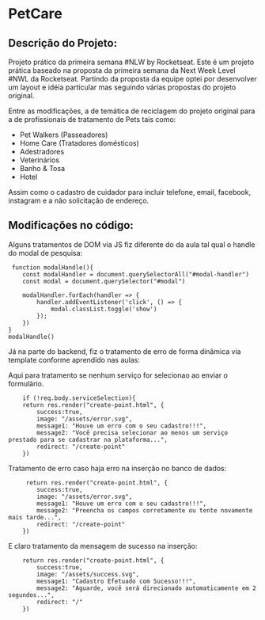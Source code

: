 # PetCare

## Descrição do Projeto:
Projeto prático da primeira semana #NLW by Rocketseat.
Este é um projeto prática baseado na proposta da primeira semana da Next Week Level #NWL da Rocketseat.
Partindo da proposta da equipe optei por desenvolver um layout e idéia particular mas seguindo várias propostas do projeto original.

Entre as modificações, a de temática de reciclagem do projeto original para a de profissionais de tratamento de Pets tais como:
 
  - Pet Walkers (Passeadores)
  - Home Care (Tratadores domésticos)
  - Adestradores
  - Veterinários
  - Banho & Tosa
  - Hotel
  
Assim como o cadastro de cuidador para incluir telefone, email, facebook, instagram e a não solicitação de endereço.
 
 ## Modificações no código:
 
Alguns tratamentos de DOM via JS fiz diferente do da aula tal qual o handle do modal de pesquisa:
 
     function modalHandle(){
        const modalHandler = document.querySelectorAll("#modal-handler")
        const modal = document.querySelector("#modal")

        modalHandler.forEach(handler => {
            handler.addEventListener('click', () => {
                modal.classList.toggle('show')             
            }); 
        })
    }
    modalHandle() 
 
 
Já na parte do backend, fiz o tratamento de erro de forma dinâmica via template conforme aprendido nas aulas:
 
 
Aqui para tratamento se nenhum serviço for selecionao ao enviar o formulário.
    
        if (!req.body.serviceSelection){                       
        return res.render("create-point.html", {
            success:true,
            image: "/assets/error.svg",
            message1: "Houve um erro com o seu cadastro!!!",  
            message2: "Você precisa selecionar ao menos um serviço prestado para se cadastrar na plataforma...",
            redirect: "/create-point"  
        })  


Tratamento de erro caso haja erro na inserção no banco de dados:
 
         return res.render("create-point.html", {
            success:true,
            image: "/assets/error.svg",
            message1: "Houve um erro com o seu cadastro!!!",  
            message2: "Preencha os campos corretamente ou tente novamente mais tarde...",  
            redirect: "/create-point"  
        })


E claro tratamento da mensagem de sucesso na inserção:

        return res.render("create-point.html", {
            success:true,
            image: "/assets/success.svg",
            message1: "Cadastro Efetuado com Sucesso!!!",
            message2: "Aguarde, você será direcionado automaticamente em 2 segundos...",
            redirect: "/"
        })

